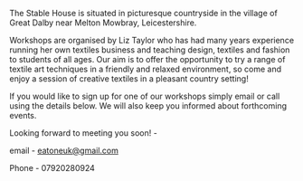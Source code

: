 The Stable House is situated in picturesque countryside in the village of Great Dalby near Melton Mowbray, Leicestershire.

Workshops are organised by Liz Taylor who has had many years experience running her own textiles business and teaching design, textiles and fashion to students of all ages. Our aim is to offer the opportunity to try a range of textile art techniques in a friendly and relaxed environment, so come and enjoy a session of creative textiles in a pleasant country setting! 

If you would like to sign up for one of our workshops simply email or call using the details below.
We will also keep you informed about forthcoming events. 

Looking forward to meeting you soon! -

email - eatoneuk@gmail.com

Phone - 07920280924

